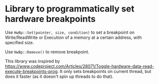 # Library to programmatically set hardware breakpoints
Use `HwBp::Set(pointer, size, condition)` to set a breakpoint on Write/ReadWrite or Execution of a memory at a certain address, with specified size.

Use `HwBp::Remove()` to remove breakpoint.

This library was inspired by https://www.codeproject.com/Articles/28071/Toggle-hardware-data-read-execute-breakpoints-prog. 
It only sets breakpoints on current thread, but does it faster (as it doesn't spin up threads to do that).
